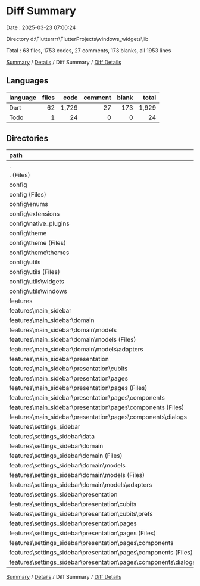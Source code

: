 # Diff Summary

Date : 2025-03-23 07:00:24

Directory d:\\Flutterrrr\\FlutterProjects\\windows_widgets\\lib

Total : 63 files,  1753 codes, 27 comments, 173 blanks, all 1953 lines

[Summary](results.md) / [Details](details.md) / Diff Summary / [Diff Details](diff-details.md)

## Languages
| language | files | code | comment | blank | total |
| :--- | ---: | ---: | ---: | ---: | ---: |
| Dart | 62 | 1,729 | 27 | 173 | 1,929 |
| Todo | 1 | 24 | 0 | 0 | 24 |

## Directories
| path | files | code | comment | blank | total |
| :--- | ---: | ---: | ---: | ---: | ---: |
| . | 63 | 1,753 | 27 | 173 | 1,953 |
| . (Files) | 2 | 28 | 0 | 1 | 29 |
| config | 29 | 482 | 9 | 77 | 568 |
| config (Files) | 1 | -2 | 0 | 1 | -1 |
| config\\enums | 1 | 16 | 0 | 2 | 18 |
| config\\extensions | 2 | 14 | 2 | 6 | 22 |
| config\\native_plugins | 2 | 34 | 1 | 7 | 42 |
| config\\theme | 14 | 120 | -1 | 29 | 148 |
| config\\theme (Files) | 1 | -108 | -2 | 3 | -107 |
| config\\theme\\themes | 13 | 228 | 1 | 26 | 255 |
| config\\utils | 9 | 300 | 7 | 32 | 339 |
| config\\utils (Files) | 3 | 25 | 4 | 7 | 36 |
| config\\utils\\widgets | 5 | 273 | 2 | 25 | 300 |
| config\\utils\\windows | 1 | 2 | 1 | 0 | 3 |
| features | 32 | 1,243 | 18 | 95 | 1,356 |
| features\\main_sidebar | 18 | 952 | 11 | 65 | 1,028 |
| features\\main_sidebar\\domain | 5 | 196 | 6 | 30 | 232 |
| features\\main_sidebar\\domain\\models | 5 | 196 | 6 | 30 | 232 |
| features\\main_sidebar\\domain\\models (Files) | 4 | 167 | 6 | 25 | 198 |
| features\\main_sidebar\\domain\\models\\adapters | 1 | 29 | 0 | 5 | 34 |
| features\\main_sidebar\\presentation | 13 | 756 | 5 | 35 | 796 |
| features\\main_sidebar\\presentation\\cubits | 1 | 1 | 0 | 0 | 1 |
| features\\main_sidebar\\presentation\\pages | 12 | 755 | 5 | 35 | 795 |
| features\\main_sidebar\\presentation\\pages (Files) | 1 | 39 | 1 | 1 | 41 |
| features\\main_sidebar\\presentation\\pages\\components | 11 | 716 | 4 | 34 | 754 |
| features\\main_sidebar\\presentation\\pages\\components (Files) | 7 | 469 | 3 | 26 | 498 |
| features\\main_sidebar\\presentation\\pages\\components\\dialogs | 4 | 247 | 1 | 8 | 256 |
| features\\settings_sidebar | 14 | 291 | 7 | 30 | 328 |
| features\\settings_sidebar\\data | 2 | -11 | 0 | -1 | -12 |
| features\\settings_sidebar\\domain | 3 | 23 | 0 | 4 | 27 |
| features\\settings_sidebar\\domain (Files) | 1 | -1 | 0 | -1 | -2 |
| features\\settings_sidebar\\domain\\models | 2 | 24 | 0 | 5 | 29 |
| features\\settings_sidebar\\domain\\models (Files) | 1 | -5 | 0 | 0 | -5 |
| features\\settings_sidebar\\domain\\models\\adapters | 1 | 29 | 0 | 5 | 34 |
| features\\settings_sidebar\\presentation | 9 | 279 | 7 | 27 | 313 |
| features\\settings_sidebar\\presentation\\cubits | 1 | -6 | 0 | -1 | -7 |
| features\\settings_sidebar\\presentation\\cubits\\prefs | 1 | -6 | 0 | -1 | -7 |
| features\\settings_sidebar\\presentation\\pages | 8 | 285 | 7 | 28 | 320 |
| features\\settings_sidebar\\presentation\\pages (Files) | 1 | 21 | 4 | 4 | 29 |
| features\\settings_sidebar\\presentation\\pages\\components | 7 | 264 | 3 | 24 | 291 |
| features\\settings_sidebar\\presentation\\pages\\components (Files) | 6 | 251 | 3 | 23 | 277 |
| features\\settings_sidebar\\presentation\\pages\\components\\dialogs | 1 | 13 | 0 | 1 | 14 |

[Summary](results.md) / [Details](details.md) / Diff Summary / [Diff Details](diff-details.md)